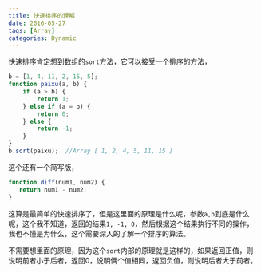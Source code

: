 ```yaml
---
title: 快速排序的理解
date: 2016-05-27
tags: [Array]
categories: Dynamic
---
```


快速排序肯定想到数组的`sort`方法，它可以接受一个排序的方法，
```javascript
b = [1, 4, 11, 2, 15, 5];
function paixu(a, b) {
    if (a > b) {
        return 1;
    } else if (a = b) {
        return 0;
    } else {
        return -1;
    }
}
b.sort(paixu);  //Array [ 1, 2, 4, 5, 11, 15 ]
```

这个还有一个简写版，

```javascript
function diff(num1, num2) {
   return num1 - num2;
}
```

这算是最简单的快速排序了，但是这里面的原理是什么呢，参数`a,b`到底是什么呢，这个我不知道，返回的结果`1, -1, 0`，然后根据这个结果执行不同的操作，我也不懂是为什么，这个需要深入的了解一个排序的算法。

不需要想里面的原理，因为这个`sort`内部的原理就是这样的，如果返回正值，则说明前者小于后者，返回0，说明俩个值相同，返回负值，则说明后者大于前者。